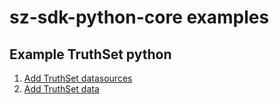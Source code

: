 # sz-sdk-python-core examples

## Example TruthSet python

1. [Add TruthSet datasources](../examples/misc/add_truthset_datasources.py)
1. [Add TruthSet data](../examples/misc/add_truthset_data.py)
